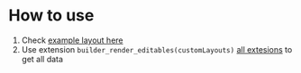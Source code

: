 # How to use

1. Check [example layout here](../../templates/editmode/examples.html.twig)
2. Use extension `builder_render_editables(customLayouts)` [all extesions](../../EXTENSION.md) to get all data
